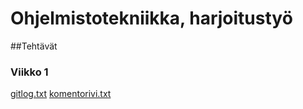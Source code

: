 # Ohjelmistotekniikka, harjoitustyö

##Tehtävät

### Viikko 1
[gitlog.txt](https://github.com/sonjasil/ot-harjoitustyo/blob/master/laskarit/viikko1/gitlog.txt)
[komentorivi.txt](https://github.com/sonjasil/ot-harjoitustyo/blob/master/laskarit/viikko1/gitlog.txt)
